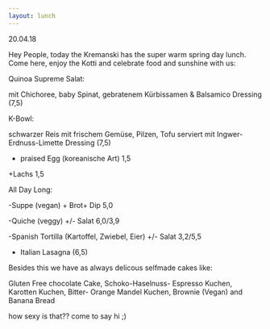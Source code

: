 ```yaml
---
layout: lunch
---
```


20.04.18

Hey People, today the Kremanski has the super warm spring day lunch. Come here, enjoy the Kotti and celebrate food and sunshine with us:

Quinoa Supreme Salat:

mit Chichoree, baby Spinat, gebratenem K&uuml;rbissamen & Balsamico Dressing (7,5)

K-Bowl:

schwarzer Reis mit frischem Gem&uuml;se, Pilzen, Tofu serviert mit Ingwer-Erdnuss-Limette Dressing (7,5)

+ praised Egg (koreanische Art) 1,5

+Lachs 1,5

All Day Long:

-Suppe (vegan) + Brot+ Dip 5,0

-Quiche (veggy) +/- Salat 6,0/3,9

-Spanish Tortilla (Kartoffel, Zwiebel, Eier) +/- Salat 3,2/5,5

- Italian Lasagna (6,5)

Besides this we have as always delicous selfmade cakes like:

Gluten Free chocolate Cake, Schoko-Haselnuss- Espresso Kuchen, Karotten Kuchen, Bitter- Orange Mandel Kuchen, Brownie (Vegan) and Banana Bread

how sexy is that?? come to say hi ;)